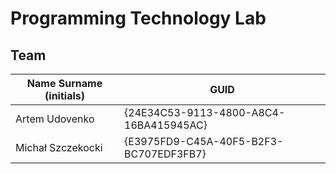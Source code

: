 # Programming Technology Lab

## Team

| Name Surname (initials) | GUID                                     |
| ----------------------- | ---------------------------------------- |
| Artem Udovenko          |  {24E34C53-9113-4800-A8C4-16BA415945AC}  |
| Michał Szczekocki       |  {E3975FD9-C45A-40F5-B2F3-BC707EDF3FB7}  |

